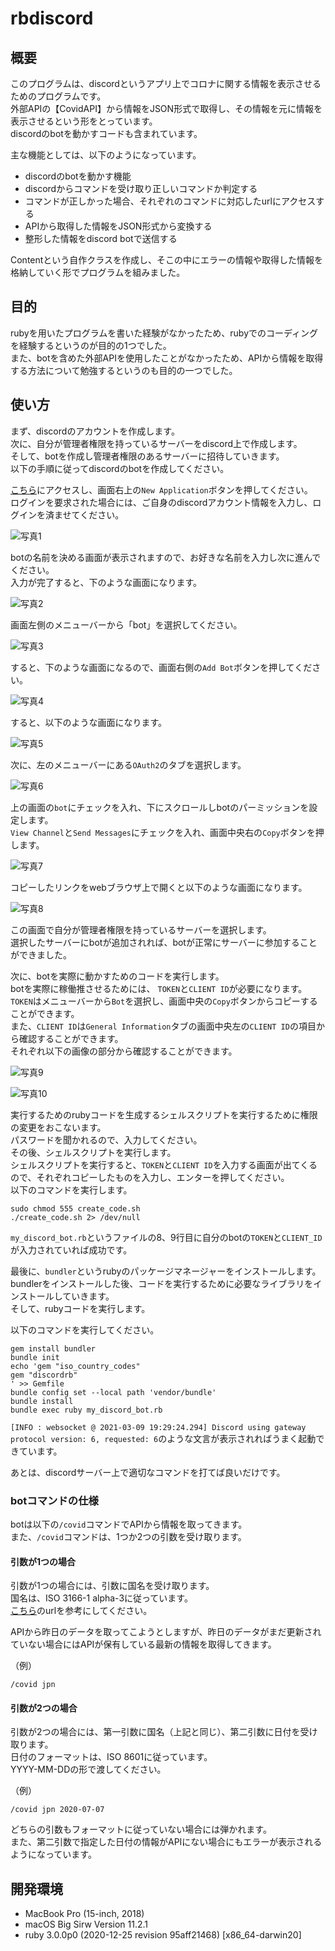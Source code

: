 # rbdiscord

## 概要
このプログラムは、discordというアプリ上でコロナに関する情報を表示させるためのプログラムです。  
外部APIの【CovidAPI】から情報をJSON形式で取得し、その情報を元に情報を表示させるという形をとっています。  
discordのbotを動かすコードも含まれています。

主な機能としては、以下のようになっています。  
- discordのbotを動かす機能
- discordからコマンドを受け取り正しいコマンドか判定する
- コマンドが正しかった場合、それぞれのコマンドに対応したurlにアクセスする  
- APIから取得した情報をJSON形式から変換する
- 整形した情報をdiscord botで送信する

Contentという自作クラスを作成し、そこの中にエラーの情報や取得した情報を格納していく形でプログラムを組みました。  

## 目的
rubyを用いたプログラムを書いた経験がなかったため、rubyでのコーディングを経験するというのが目的の1つでした。  
また、botを含めた外部APIを使用したことがなかったため、APIから情報を取得する方法について勉強するというのも目的の一つでした。

## 使い方
まず、discordのアカウントを作成します。  
次に、自分が管理者権限を持っているサーバーをdiscord上で作成します。  
そして、botを作成し管理者権限のあるサーバーに招待していきます。  
以下の手順に従ってdiscordのbotを作成してください。  

[こちら](https://discord.com/developers/applications)にアクセスし、画面右上の`New Application`ボタンを押してください。  
ログインを要求された場合には、ご自身のdiscordアカウント情報を入力し、ログインを済ませてください。  

![写真1](images/image1.png)

botの名前を決める画面が表示されますので、お好きな名前を入力し次に進んでください。  
入力が完了すると、下のような画面になります。  

![写真2](images/image2.png)

画面左側のメニューバーから「bot」を選択してください。  

![写真3](images/image3.png)

すると、下のような画面になるので、画面右側の`Add Bot`ボタンを押してください。  

![写真4](images/image4.png)

すると、以下のような画面になります。  

![写真5](images/image5.png)

次に、左のメニューバーにある`OAuth2`のタブを選択します。  

![写真6](images/image6.png)

上の画面の`bot`にチェックを入れ、下にスクロールしbotのパーミッションを設定します。  
`View Channel`と`Send Messages`にチェックを入れ、画面中央右の`Copy`ボタンを押します。  

![写真7](images/image7.png)

コピーしたリンクをwebブラウザ上で開くと以下のような画面になります。  

![写真8](images/image8.png)

この画面で自分が管理者権限を持っているサーバーを選択します。  
選択したサーバーにbotが追加されれば、botが正常にサーバーに参加することができました。  

次に、botを実際に動かすためのコードを実行します。  
botを実際に稼働推させるためには、 `TOKEN`と`CLIENT ID`が必要になります。  
`TOKEN`はメニューバーから`Bot`を選択し、画面中央の`Copy`ボタンからコピーすることができます。  
また、`CLIENT ID`は`General Information`タブの画面中央左の`CLIENT ID`の項目から確認することができます。  
それぞれ以下の画像の部分から確認することができます。  


![写真9](images/image9.png)

![写真10](images/image10.png)

実行するためのrubyコードを生成するシェルスクリプトを実行するために権限の変更をおこないます。  
パスワードを聞かれるので、入力してください。  
その後、シェルスクリプトを実行します。  
シェルスクリプトを実行すると、`TOKEN`と`CLIENT ID`を入力する画面が出てくるので、それぞれコピーしたものを入力し、エンターを押してください。  
以下のコマンドを実行します。  

```shell
sudo chmod 555 create_code.sh
./create_code.sh 2> /dev/null
```
`my_discord_bot.rb`というファイルの8、9行目に自分のbotの`TOKEN`と`CLIENT_ID`が入力されていれば成功です。  

最後に、`bundler`というrubyのパッケージマネージャーをインストールします。  
bundlerをインストールした後、コードを実行するために必要なライブラリをインストールしていきます。  
そして、rubyコードを実行します。  

以下のコマンドを実行してください。  

```shell
gem install bundler
bundle init
echo 'gem "iso_country_codes"
gem "discordrb"
' >> Gemfile
bundle config set --local path 'vendor/bundle'
bundle install
bundle exec ruby my_discord_bot.rb
```

`[INFO : websocket @ 2021-03-09 19:29:24.294] Discord using gateway protocol version: 6, requested: 6`のような文言が表示されればうまく起動できています。  

あとは、discordサーバー上で適切なコマンドを打てば良いだけです。  

### botコマンドの仕様

botは以下の`/covid`コマンドでAPIから情報を取ってきます。  
また、`/covid`コマンドは、1つか2つの引数を受け取ります。  

#### 引数が1つの場合

引数が1つの場合には、引数に国名を受け取ります。  
国名は、ISO 3166-1 alpha-3に従っています。  
[こちら](https://www.asahi-net.or.jp/~ax2s-kmtn/ref/iso3166-1.html)のurlを参考にしてください。  

APIから昨日のデータを取ってこようとしますが、昨日のデータがまだ更新されていない場合にはAPIが保有している最新の情報を取得してきます。  

（例）
```
/covid jpn
```

#### 引数が2つの場合

引数が2つの場合には、第一引数に国名（上記と同じ）、第二引数に日付を受け取ります。  
日付のフォーマットは、ISO 8601に従っています。  
YYYY-MM-DDの形で渡してください。  

（例）
```
/covid jpn 2020-07-07
```

どちらの引数もフォーマットに従っていない場合には弾かれます。  
また、第二引数で指定した日付の情報がAPIにない場合にもエラーが表示されるようになっています。  

## 開発環境
- MacBook Pro (15-inch, 2018)
- macOS Big Sirw Version 11.2.1
- ruby 3.0.0p0 (2020-12-25 revision 95aff21468) [x86_64-darwin20]
